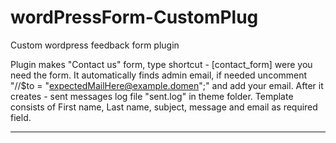 # wordPressForm-CustomPlug
Custom wordpress feedback form plugin 

  Plugin makes "Contact us" form, type shortcut - [contact_form] were you need the form. It automatically finds admin email, if needed uncomment "//$to = "expectedMailHere@example.domen";" and add your email. After it creates - sent messages log file "sent.log" in theme folder. 
 Template consists of First name, Last name, subject, message and email as required field. 
 *****************************************************************************************

